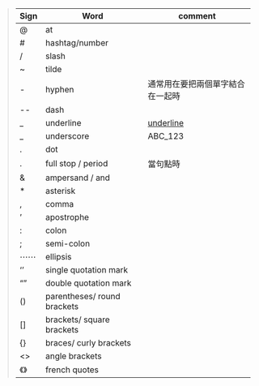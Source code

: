 >  Sign | Word           | comment
>    ---|---             | ---
>    @  |  at            | 
>    #  | hashtag/number |
>    /  | slash          |
>    ~  | tilde          |
>    -  | hyphen         | 通常用在要把兩個單字結合在一起時
>   --  | dash           |
>   _   | underline      | <u>underline</u>
>   _   | underscore     | ABC_123
>   .   | dot
>   .   | full stop / period | 當句點時
>   &   | ampersand / and 
>   *   | asterisk
>   ,   | comma
>   ’   | apostrophe
>   :   | colon
>   ;   | semi-colon
>  ⋯⋯   | ellipsis
>  ‘’   | single quotation mark
>  “”   | double quotation mark
>  ()   | parentheses/ round brackets 
>  []   | brackets/ square brackets
>  {}   | braces/ curly brackets
>  <>   | angle brackets
>  《》 | french quotes

